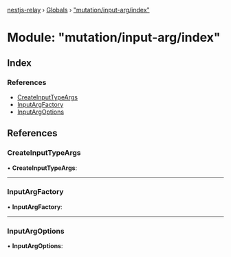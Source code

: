 [nestjs-relay](../README.md) › [Globals](../globals.md) › ["mutation/input-arg/index"](_mutation_input_arg_index_.md)

# Module: "mutation/input-arg/index"

## Index

### References

* [CreateInputTypeArgs](_mutation_input_arg_index_.md#createinputtypeargs)
* [InputArgFactory](_mutation_input_arg_index_.md#inputargfactory)
* [InputArgOptions](_mutation_input_arg_index_.md#inputargoptions)

## References

###  CreateInputTypeArgs

• **CreateInputTypeArgs**:

___

###  InputArgFactory

• **InputArgFactory**:

___

###  InputArgOptions

• **InputArgOptions**:
